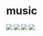 # music

<img src="https://img-blog.csdnimg.cn/20190502150206312.png?x-oss-process=image/watermark,type_ZmFuZ3poZW5naGVpdGk,shadow_10,text_aHR0cHM6Ly9ibG9nLmNzZG4ubmV0L3dlaXhpbl80Mzk5OTU2Ng==,size_16,color_FFFFFF,t_70">

<img src="https://img-blog.csdnimg.cn/20190502150226634.png?x-oss-process=image/watermark,type_ZmFuZ3poZW5naGVpdGk,shadow_10,text_aHR0cHM6Ly9ibG9nLmNzZG4ubmV0L3dlaXhpbl80Mzk5OTU2Ng==,size_16,color_FFFFFF,t_70" >

<img src="https://img-blog.csdnimg.cn/20190502150358235.png?x-oss-process=image/watermark,type_ZmFuZ3poZW5naGVpdGk,shadow_10,text_aHR0cHM6Ly9ibG9nLmNzZG4ubmV0L3dlaXhpbl80Mzk5OTU2Ng==,size_16,color_FFFFFF,t_70" >

<img src="https://img-blog.csdnimg.cn/20190502150421674.png?x-oss-process=image/watermark,type_ZmFuZ3poZW5naGVpdGk,shadow_10,text_aHR0cHM6Ly9ibG9nLmNzZG4ubmV0L3dlaXhpbl80Mzk5OTU2Ng==,size_16,color_FFFFFF,t_70" >

